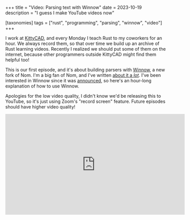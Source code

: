 +++
title = "Video: Parsing text with Winnow"
date = 2023-10-19
description = "I guess I make YouTube videos now"

[taxonomies]
tags = ["rust", "programming", "parsing", "winnow", "video"]
+++

I work at [KittyCAD], and every Monday I teach Rust to my coworkers for an hour. We always record them, so that over time we build up an archive of Rust learning videos. Recently I realized we should put some of them on the internet, because other programmers outside KittyCAD might find them helpful too!

This is our first episode, and it's about building parsers with [Winnow], a new fork of Nom. I'm a big fan of Nom, and I've written [about it a _lot_][nomtags]. I've been interested in Winnow since it was [announced], so here's an hour-long explanation of how to use Winnow.

Apologies for the low video quality, I didn't know we'd be releasing this to YouTube, so it's just using Zoom's "record screen" feature. Future episodes should have higher video quality!

<iframe width="560" height="315" src="https://www.youtube.com/embed/QF3kMyzMC40?si=_PSOoJkI8F0zq9oI" title="YouTube video player" frameborder="0" allow="accelerometer; autoplay; clipboard-write; encrypted-media; gyroscope; picture-in-picture; web-share" allowfullscreen></iframe>

<!-- more -->

[announced]: https://epage.github.io/blog/2023/02/winnow-toml-edit-combine-nom/
[KittyCAD]: https://kittycad.io
[vid]: https://www.youtube.com/watch?v=QF3kMyzMC40
[nomtags]: https://blog.adamchalmers.com/tags/nom/
[Winnow]: https://docs.rs/winnow
